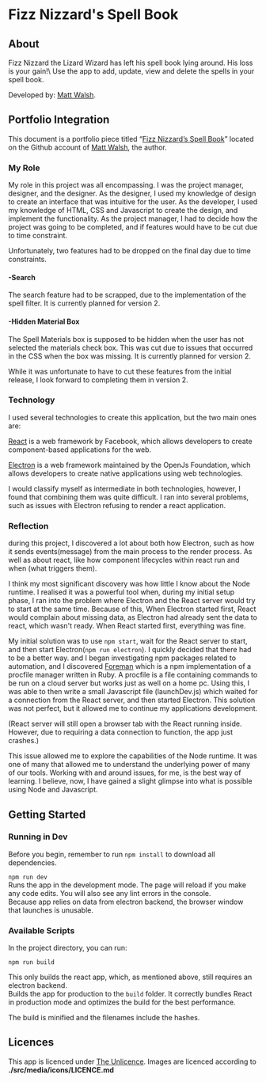# Fizz Nizzard's Spell Book

## About
Fizz Nizzard the Lizard Wizard has left his spell book lying around. His loss is your gain!\ Use the app to add, update, view and delete the spells in your spell book.

Developed by: [Matt Walsh](https://github.com/matt-walsh).

## Portfolio Integration
This document is a portfolio piece titled “[Fizz Nizzard’s Spell Book](https://github.com/matt-walsh/fizznizzards-spellbook)” located on the Github account of [Matt Walsh](https://github.com/matt-walsh), the author. 
### My Role

My role in this project was all encompassing. I was the project manager, designer, and the designer. As the designer, I used my knowledge of design to create an interface that was intuitive for the user. As the developer, I used my knowledge of HTML, CSS and Javascript to create the design, and implement the functionality. As the project manager, I had to decide how the project was going to be completed, and if features would have to be cut due to time constraint. 

Unfortunately, two features had to be dropped on the final day due to time constraints.

#### **-Search**
The search feature had to be scrapped, due to the implementation of the spell filter. It is currently planned for version 2.

#### **-Hidden Material Box**
The Spell Materials box is supposed to be hidden when the user has not selected the materials check box. This was cut due to issues that occurred in the CSS when the box was missing. It is currently planned for version 2.

While it was unfortunate to have to cut these features from the initial release, I look forward to completing them in version 2.

### Technology
I used several technologies to create this application, but the two main ones are:

[React](https://reactjs.org/) is a web framework by Facebook, which allows developers to create component-based applications for the web. 

[Electron](https://www.electron.org) is a web framework maintained by the OpenJs Foundation, which allows developers to create native applications using web technologies.

I would classify myself as intermediate in both technologies, however, I found that combining them was quite difficult. I ran into several problems, such as issues with Electron refusing to render a react application.

### Reflection
during this project, I discovered a lot about both how Electron, such as how it sends events(message) from the main process to the render process. As well as about react, like how component lifecycles within react run and when (what triggers them). 

I think my most significant discovery was how little I know about the Node runtime. I realised it was a powerful tool when, during my initial setup phase, I ran into the problem where Electron and the React server would try to start at the same time. Because of this, When Electron started first, React would complain about missing data, as Electron had already sent the data to react, which wasn't ready. When React started first, everything was fine. 

My initial solution was to use `npm start`, wait for the React server to start, and then start Electron(`npm run electron`). I quickly decided that there had to be a better way. and I began investigating npm packages related to automation, and I discovered [Foreman](https://www.npmjs.com/package/foreman) which is a npm implementation of a procfile manager written in Ruby. A procfile is a file containing commands to be run on a cloud server but works just as well on a home pc. Using this, I was able to then write a small Javascript file (launchDev.js) which waited for a connection from the React server, and then started Electron. This solution was not perfect, but it allowed me to continue my applications development. 

(React server will still open a browser tab with the React running inside. However, due to requiring a data connection to function, the app just crashes.)

This issue allowed me to explore the capabilities of the Node runtime. It was one of many that allowed me to understand the underlying power of many of our tools. Working with and around issues, for me, is the best way of learning. I believe, now, I have gained a slight glimpse into what is possible using Node and Javascript.

## Getting Started

### Running in Dev

Before you begin, remember to run `npm install` to download all dependencies.

`npm run dev`\
Runs the app in the development mode. The page will reload if you make any code edits. You will also see any lint errors in the console.\
Because app relies on data from electron backend, the browser window that launches is unusable.

### Available Scripts

In the project directory, you can run:

`npm run build`

This only builds the react app, which, as mentioned above, still requires an electron backend.\
Builds the app for production to the `build` folder. It correctly bundles React in production mode and optimizes the build for the best performance.

The build is minified and the filenames include the hashes.

## Licences
This app is licenced under [The Unlicence](https://unlicense.org/). Images are licenced according to **./src/media/icons/LICENCE.md**